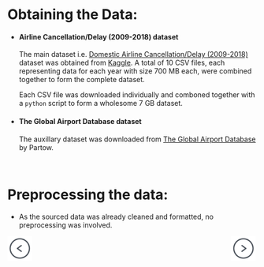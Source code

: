 # Obtaining the Data: 

- #### Airline Cancellation/Delay (2009-2018) dataset

    The main dataset i.e. <a target="_blank" href="https://www.kaggle.com/yuanyuwendymu/airline-delay-and-cancellation-data-2009-2018">Domestic Airline Cancellation/Delay (2009-2018)</a> dataset was obtained from  <a target="_blank" href="https://www.kaggle.com">Kaggle</a>.
    A total of 10 CSV files, each representing data for each year with size 700 MB each, were combined together to form the complete dataset.
    
    Each CSV file was downloaded individually and comboned together with a `python` script to form a wholesome 7 GB dataset.

- #### The Global Airport Database dataset

    The auxillary dataset was downloaded from <a target="_blank" href="https://www.partow.net/miscellaneous/airportdatabase/">The Global Airport Database</a> by Partow.

<br>

# Preprocessing the data:
- As the sourced data was already cleaned and formatted, no preprocessing was involved.

<div class="parent" style="display: inline-block;width: 100%;">
    <div class="header3" style="display: inline;float: left;width: 50%;">
        <a href="about"><img src="images/prev-page.png" style="max-width: 50px"></a>
    </div>
    <div style="text-align: right;display: inline;cursor:pointer;float: right;right: -6px;" align="right"> 
        <a href="requirements"><img src="images/next-page.png" style="max-width: 50px"></a>
    </div>
</div>